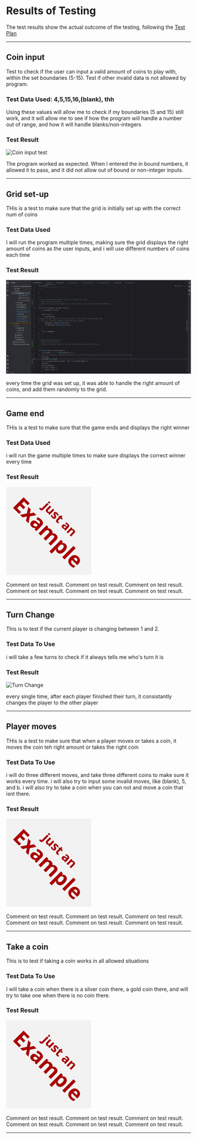 # Results of Testing

The test results show the actual outcome of the testing, following the [Test Plan](test-plan.md)

---

## Coin input

Test to check if the user can input a valid amount of coins to play with, within the set boundaries (5-15). Test if other invalid data is not allowed by program.

### Test Data Used: 4,5,15,16,(blank), thh

Using these values will allow me to check if my boundaries (5 and 15) still work, and it will allow me to see if how the program will handle a number out of range, and how it will handle blanks/non-integers

### Test Result

![Coin input test](captures/CoinNum.gif)

The program worked as expected. When I entered the in bound numbers, it allowed it to pass, and it did not allow out of bound or non-integer inputs.

---

## Grid set-up

THis is a test to make sure that the grid is initially set up with the correct num of coins

### Test Data Used

I will run the program multiple times, making sure the grid displays the right amount of coins as the user inputs,
and i will use different numbers of coins each time

### Test Result

![Grid setup](captures/GridSetup.gif)

every time the grid was set up, it was able to handle the right amount of coins, and add them randomly to the grid.

---

## Game end

THis is a test to make sure that the game ends and displays the right winner

### Test Data Used

i will run the game multiple times to make sure displays the correct winner every time

### Test Result

![example.png](screenshots/example.png)

Comment on test result. Comment on test result. Comment on test result. Comment on test result. Comment on test result. Comment on test result.

---

## Turn Change

This is to test if the current player is changing between 1 and 2.

### Test Data To Use

i will take a few turns to check if it always tells me who's turn it is


### Test Result

![Turn Change](captures/TurnChange.gif)

every single time, after each player finished their turn, it consistantly changes the player to the other player

---

## Player moves

THis is a test to make sure that when a player moves or takes a coin, it moves the coin teh right amount or takes the right coin

### Test Data To Use

i will do three different moves, and take three different coins to make sure it works every time.
i will also try to input some invalid moves, like (blank), 5, and b. i will also try to take a coin when you can not and move a coin that isnt there.

### Test Result

![example.png](screenshots/example.png)

Comment on test result. Comment on test result. Comment on test result. Comment on test result. Comment on test result. Comment on test result.

---

## Take a coin

This is to test if taking a coin works in all allowed situations

### Test Data To Use

I will take a coin when there is a silver coin there, a gold coin there, and will try to take one when there is no coin there.

### Test Result

![example.png](screenshots/example.png)

Comment on test result. Comment on test result. Comment on test result. Comment on test result. Comment on test result. Comment on test result.

---